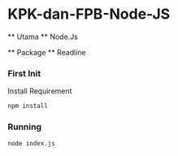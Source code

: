 # KPK-dan-FPB-Node-JS

** Utama **
Node.Js

** Package **
Readline

### First Init
Install Requirement

```bash
npm install
```

### Running
```bash
node index.js
```
